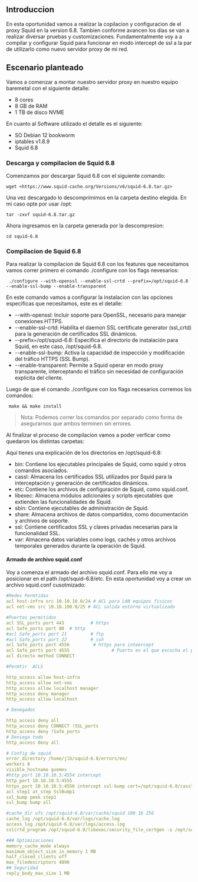 ## Introduccion

En esta oportunidad vamos a realizar la copilacion y configuracion de el proxy Squid en la version 6.8. Tambien conforme avancen los dias se van a realizar diversar pruebas y customizaciones. Fundamentalmente voy a  a compilar y configurar Squid para funcionar en modo intercept de ssl a la par  de utilizarlo como nuevo servidor proxy de mi red.

## Escenario planteado

Vamos a comenzar a montar nuestro servidor proxy en nuestro equipo baremetal  con el siguiente detalle:

- 8 cores
- 8 GB de RAM
- 1 TB de disco NVME

En cuanto al Software utilizado el detalle es el siguiente:

- SO Debian 12 bookworm
- iptables v1.8.9
- Squid 6.8

### Descarga y compilacion de Squid 6.8

Comenzamos por descargar Squid 6.8 con el siguiente comando:

```
wget <https://www.squid-cache.org/Versions/v6/squid-6.8.tar.gz>
```

Una vez descargado lo descomprimimos en la carpeta destino elegida. En mi caso opte por usar /opt:

```
tar -zxvf squid-6.8.tar.gz
```

Ahora ingresamos en la carpeta generada por la  descompresion:

```
cd squid-6.8
```

### Compilacion de Squid 6.8

Para realizar la compilacion de Squid 6.8 con los features que necesitamos vamos correr primero el comando ./configure con los flags nevesarios:

```
 ./configure --with-openssl --enable-ssl-crtd --prefix=/opt/squid-6.8 --enable-ssl-bump --enable-transparent
```

En este comando vamos a configurar la instalacion con las opciones especificas que necesitamos, este es el detalle:

- --with-openssl: Incluir soporte para OpenSSL, necesario para manejar conexiones HTTPS.
- --enable-ssl-crtd: Habilita el daemon SSL certificate generator (ssl_crtd) para la generación de certificados SSL dinámicos.
- --prefix=/opt/squid-6.8: Especifica el directorio de instalación para Squid, en este caso, /opt/squid-6.8.
- --enable-ssl-bump: Activa la capacidad de inspección y modificación del tráfico HTTPS (SSL Bump).
- --enable-transparent: Permite a Squid operar en modo proxy transparente, interceptando el tráfico sin necesidad de configuración explícita del cliente.

Luego de que el comando ./configure con los flags necesarios corremos los comandos:

```
 make && make install
```

> Nota: Podemos correr los comandos por separado como forma de asegurarnos que ambos terminen sin errores. 


Al finalizar el proceso de compilacion vamos a poder verficar como quedaron los distintas carpetas:

Aquí tienes una explicación de los directorios en /opt/squid-6.8:

- bin: Contiene los ejecutables principales de Squid, como squid y otros comandos asociados.
- cassl: Almacena los certificados SSL utilizados por Squid para la interceptación y generación de certificados dinámicos.
- etc: Contiene los archivos de configuración de Squid, como squid.conf.
- libexec: Almacena módulos adicionales y scripts ejecutables que extienden las funcionalidades de Squid.
- sbin: Contiene ejecutables de administración de Squid.
- share: Almacena archivos de datos compartidos, como documentación y archivos de soporte.
- ssl: Contiene certificados SSL y claves privadas necesarias para la funcionalidad SSL.
- var: Almacena datos variables como logs, cachés y otros archivos temporales generados durante la operación de Squid.

#### Armado de archivo squid.conf

Voy a comenza el armado del archivo squid.conf. Para ello me voy a posicionar en el path /opt/squid-6.8/etc. En esta oportunidad voy a crear un archivo squid.conf cusotmizado:

```yaml
#Redes Permtidas
acl host-infra src 10.10.10.0/24 # ACL para LAN equipos fisicos
acl net-vms src 10.10.100.0/25 # ACL salida entorno virtualizado 

#Puertos permitidos
acl SSL_ports port 443          # https
acl Safe_ports port 80  # http
#acl Safe_ports port 21         # ftp
#acl Safe_ports port 22         # ssh
acl Safe_ports port 4556         # https para inteercept
acl Safe_ports port 4555                # Puerto en el que escucha el proxy
acl directo method CONNECT

#Permtir  ACLS

http_access allow host-infra
http_access allow net-vms
http_access allow localhost manager
http_access deny manager
http_access allow localhost

# Denegados

http_access deny all 
http_access deny CONNECT !SSL_ports
http_access deny !Safe_ports
# Deniega todo
http_access deny all 

# Config de squid 
error_directory /home/jlb/squid-6.8/errors/en/
workers 8
visible_hostname guemes
#http_port 10.10.10.5:4554 intercept
http_port 10.10.10.5:4555
https_port 10.10.10.5:4556 intercept ssl-bump cert=/opt/squid-6.8/cassl/proxyca.pem generate-host-certificates=on dynamic_cert_mem_cache_size=16MB
acl step1 at_step SslBump1
ssl_bump peek step1
ssl_bump bump all

#cache_dir ufs /opt/squid-6.8/var/cache/squid 100 16 256
cache_log /opt/squid-6.8/var/logs/cache.log
access_log /opt/squid-6.8/var/logs/access.log
sslcrtd_program /opt/squid-6.8/libexec/security_file_certgen -s /opt/squid-6.8/ssl -M 128MB

### Optimizaciones
memory_cache_mode always
maximum_object_size_in_memory 1 MB
half_closed_clients off
max_filedescriptors 4096
## Seguridad
reply_body_max_size 1 MB
```
